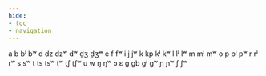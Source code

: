 ```yaml
---
hide:
- toc
- navigation
---
```

a
b
bʲ
bʷ
d
dz
dzʷ
dʷ
d̠ʒ
d̠ʒʷ
e
f
fʷ
i
j
jʷ
k
kp
kʲ
kʷ
l
lʲ
lʷ
m
mʲ
mʷ
o
p
pʲ
pʷ
r
rʲ
rʷ
s
sʷ
t
ts
tsʷ
tʷ
t̠ʃ
t̠ʃʷ
u
w
ŋ
ŋʷ
ɔ
ɛ
ɡ
ɡb
ɡʲ
ɡʷ
ɲ
ɲʷ
ʃ
ʃʷ
